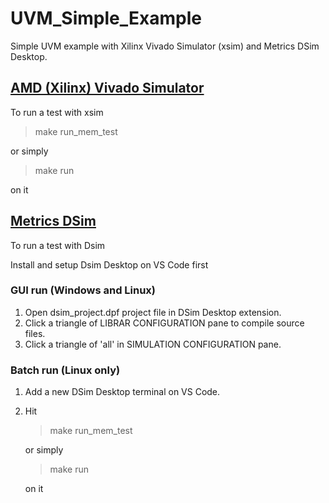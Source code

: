 # UVM_Simple_Example

Simple UVM example with Xilinx Vivado Simulator (xsim) and Metrics DSim Desktop.

## [AMD (Xilinx) Vivado Simulator](https://www.xilinx.com/support/download/index.html/content/xilinx/en/downloadNav/vivado-design-tools.html)

  To run a test with xsim

> make run_mem_test

or simply

> make run

on it

## [Metrics DSim](https://www.metrics.ca/)

To run a test with Dsim

Install and setup Dsim Desktop on VS Code first

### GUI run (Windows and Linux)

  1. Open dsim_project.dpf project file in DSim Desktop extension.
  2. Click a triangle of LIBRAR CONFIGURATION pane to compile source files.
  3. Click a triangle of 'all' in SIMULATION CONFIGURATION pane.

### Batch run (Linux only)

  1. Add a new DSim Desktop terminal on VS Code.
  2. Hit
      > make run_mem_test

      or simply

      > make run

      on it

